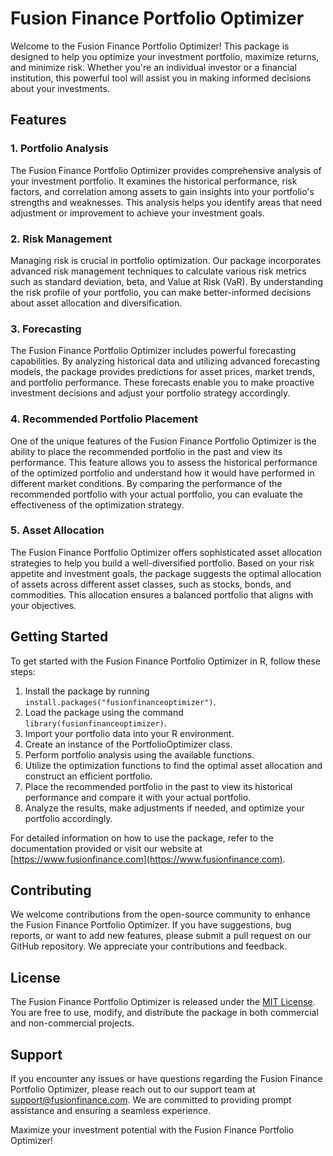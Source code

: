 # Fusion Finance Portfolio Optimizer

Welcome to the Fusion Finance Portfolio Optimizer! This package is designed to help you optimize your investment portfolio, maximize returns, and minimize risk. Whether you're an individual investor or a financial institution, this powerful tool will assist you in making informed decisions about your investments.

## Features

### 1. Portfolio Analysis

The Fusion Finance Portfolio Optimizer provides comprehensive analysis of your investment portfolio. It examines the historical performance, risk factors, and correlation among assets to gain insights into your portfolio's strengths and weaknesses. This analysis helps you identify areas that need adjustment or improvement to achieve your investment goals.

### 2. Risk Management

Managing risk is crucial in portfolio optimization. Our package incorporates advanced risk management techniques to calculate various risk metrics such as standard deviation, beta, and Value at Risk (VaR). By understanding the risk profile of your portfolio, you can make better-informed decisions about asset allocation and diversification.

### 3. Forecasting

The Fusion Finance Portfolio Optimizer includes powerful forecasting capabilities. By analyzing historical data and utilizing advanced forecasting models, the package provides predictions for asset prices, market trends, and portfolio performance. These forecasts enable you to make proactive investment decisions and adjust your portfolio strategy accordingly.

### 4. Recommended Portfolio Placement

One of the unique features of the Fusion Finance Portfolio Optimizer is the ability to place the recommended portfolio in the past and view its performance. This feature allows you to assess the historical performance of the optimized portfolio and understand how it would have performed in different market conditions. By comparing the performance of the recommended portfolio with your actual portfolio, you can evaluate the effectiveness of the optimization strategy.

### 5. Asset Allocation

The Fusion Finance Portfolio Optimizer offers sophisticated asset allocation strategies to help you build a well-diversified portfolio. Based on your risk appetite and investment goals, the package suggests the optimal allocation of assets across different asset classes, such as stocks, bonds, and commodities. This allocation ensures a balanced portfolio that aligns with your objectives.

## Getting Started

To get started with the Fusion Finance Portfolio Optimizer in R, follow these steps:

1. Install the package by running `install.packages("fusionfinanceoptimizer")`.
2. Load the package using the command `library(fusionfinanceoptimizer)`.
3. Import your portfolio data into your R environment.
4. Create an instance of the PortfolioOptimizer class.
5. Perform portfolio analysis using the available functions.
6. Utilize the optimization functions to find the optimal asset allocation and construct an efficient portfolio.
7. Place the recommended portfolio in the past to view its historical performance and compare it with your actual portfolio.
8. Analyze the results, make adjustments if needed, and optimize your portfolio accordingly.

For detailed information on how to use the package, refer to the documentation provided or visit our website at [https://www.fusionfinance.com](https://www.fusionfinance.com).

## Contributing

We welcome contributions from the open-source community to enhance the Fusion Finance Portfolio Optimizer. If you have suggestions, bug reports, or want to add new features, please submit a pull request on our GitHub repository. We appreciate your contributions and feedback.

## License

The Fusion Finance Portfolio Optimizer is released under the [MIT License](https://opensource.org/licenses/MIT). You are free to use, modify, and distribute the package in both commercial and non-commercial projects.

## Support

If you encounter any issues or have questions regarding the Fusion Finance Portfolio Optimizer, please reach out to our support team at support@fusionfinance.com. We are committed to providing prompt assistance and ensuring a seamless experience.

Maximize your investment potential with the Fusion Finance Portfolio Optimizer!
